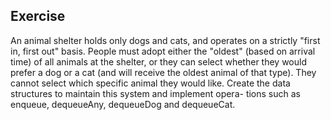 ## Exercise

An animal shelter holds only dogs and cats, and operates on a strictly "first in, first out" basis. People must adopt either the "oldest" (based on arrival time) of all animals at the shelter, or they can select whether they would prefer a dog or a cat (and will receive the oldest animal of that type). They cannot select which specific animal they would like. Create the data structures to maintain this system and implement opera- tions such as enqueue, dequeueAny, dequeueDog and dequeueCat.

